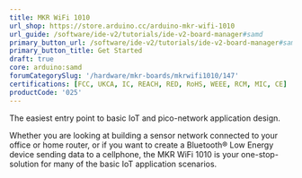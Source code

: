 ```yaml
---
title: MKR WiFi 1010
url_shop: https://store.arduino.cc/arduino-mkr-wifi-1010
url_guide: /software/ide-v2/tutorials/ide-v2-board-manager#samd
primary_button_url: /software/ide-v2/tutorials/ide-v2-board-manager#samd
primary_button_title: Get Started
draft: true
core: arduino:samd
forumCategorySlug: '/hardware/mkr-boards/mkrwifi1010/147'
certifications: [FCC, UKCA, IC, REACH, RED, RoHS, WEEE, RCM, MIC, CE]
productCode: '025'
---
```


<SubTitle>The easiest entry point to basic IoT and pico-network application design.</SubTitle>

Whether you are looking at building a sensor network connected to your office or home router, or if you want to create a Bluetooth® Low Energy device sending data to a cellphone, the MKR WiFi 1010 is your one-stop-solution for many of the basic IoT application scenarios.